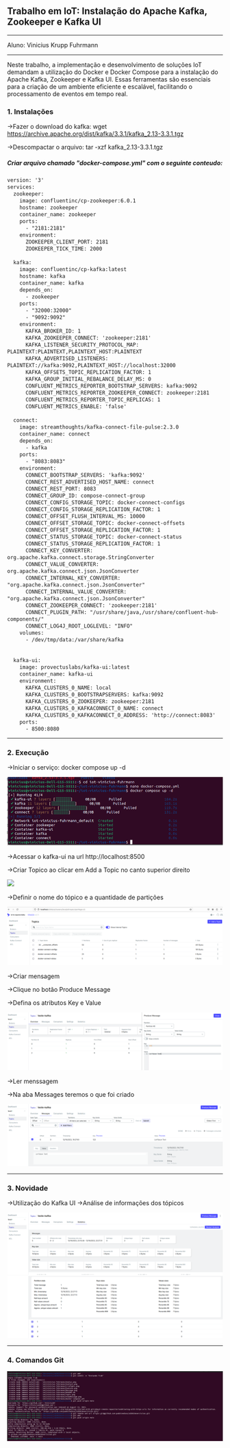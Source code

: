 ## Trabalho em IoT: Instalação do Apache Kafka, Zookeeper e Kafka UI

------------


Aluno: Vinicius Krupp Fuhrmann

------------


Neste trabalho, a implementação e desenvolvimento de soluções IoT demandam a utilização do Docker e Docker Compose para a instalação do Apache Kafka, Zookeeper e Kafka UI. Essas ferramentas são essenciais para a criação de um ambiente eficiente e escalável, facilitando o processamento de eventos em tempo real.

### 1. Instalações

 ->Fazer o download do kafka: wget https://archive.apache.org/dist/kafka/3.3.1/kafka_2.13-3.3.1.tgz
 
 ->Descompactar o arquivo: tar -xzf kafka_2.13-3.3.1.tgz

##### Criar arquivo chamado "docker-compose.yml" com o seguinte conteudo:

	version: '3'
	services:
	  zookeeper:
	    image: confluentinc/cp-zookeeper:6.0.1
	    hostname: zookeeper
	    container_name: zookeeper
	    ports:
	      - "2181:2181"
	    environment:
	      ZOOKEEPER_CLIENT_PORT: 2181
	      ZOOKEEPER_TICK_TIME: 2000

	  kafka:
	    image: confluentinc/cp-kafka:latest
	    hostname: kafka
	    container_name: kafka
	    depends_on:
	      - zookeeper
	    ports:
	      - "32000:32000"
	      - "9092:9092"
	    environment:
	      KAFKA_BROKER_ID: 1
	      KAFKA_ZOOKEEPER_CONNECT: 'zookeeper:2181'
	      KAFKA_LISTENER_SECURITY_PROTOCOL_MAP: PLAINTEXT:PLAINTEXT,PLAINTEXT_HOST:PLAINTEXT
	      KAFKA_ADVERTISED_LISTENERS: PLAINTEXT://kafka:9092,PLAINTEXT_HOST://localhost:32000
	      KAFKA_OFFSETS_TOPIC_REPLICATION_FACTOR: 1
	      KAFKA_GROUP_INITIAL_REBALANCE_DELAY_MS: 0
	      CONFLUENT_METRICS_REPORTER_BOOTSTRAP_SERVERS: kafka:9092
	      CONFLUENT_METRICS_REPORTER_ZOOKEEPER_CONNECT: zookeeper:2181
	      CONFLUENT_METRICS_REPORTER_TOPIC_REPLICAS: 1
	      CONFLUENT_METRICS_ENABLE: 'false'

	  connect:
	    image: streamthoughts/kafka-connect-file-pulse:2.3.0
	    container_name: connect
	    depends_on:
	      - kafka
	    ports:
	      - "8083:8083"
	    environment:
	      CONNECT_BOOTSTRAP_SERVERS: 'kafka:9092'
	      CONNECT_REST_ADVERTISED_HOST_NAME: connect
	      CONNECT_REST_PORT: 8083
	      CONNECT_GROUP_ID: compose-connect-group
	      CONNECT_CONFIG_STORAGE_TOPIC: docker-connect-configs
	      CONNECT_CONFIG_STORAGE_REPLICATION_FACTOR: 1
	      CONNECT_OFFSET_FLUSH_INTERVAL_MS: 10000
	      CONNECT_OFFSET_STORAGE_TOPIC: docker-connect-offsets
	      CONNECT_OFFSET_STORAGE_REPLICATION_FACTOR: 1
	      CONNECT_STATUS_STORAGE_TOPIC: docker-connect-status
	      CONNECT_STATUS_STORAGE_REPLICATION_FACTOR: 1
	      CONNECT_KEY_CONVERTER: org.apache.kafka.connect.storage.StringConverter
	      CONNECT_VALUE_CONVERTER: org.apache.kafka.connect.json.JsonConverter
	      CONNECT_INTERNAL_KEY_CONVERTER: "org.apache.kafka.connect.json.JsonConverter"
	      CONNECT_INTERNAL_VALUE_CONVERTER: "org.apache.kafka.connect.json.JsonConverter"
	      CONNECT_ZOOKEEPER_CONNECT: 'zookeeper:2181'
	      CONNECT_PLUGIN_PATH: "/usr/share/java,/usr/share/confluent-hub-components/"
	      CONNECT_LOG4J_ROOT_LOGLEVEL: "INFO"
	    volumes:
	      - /dev/tmp/data:/var/share/kafka
	    
	  
	  kafka-ui:
	    image: provectuslabs/kafka-ui:latest
	    container_name: kafka-ui
	    environment:
	      KAFKA_CLUSTERS_0_NAME: local
	      KAFKA_CLUSTERS_0_BOOTSTRAPSERVERS: kafka:9092
	      KAFKA_CLUSTERS_0_ZOOKEEPER: zookeeper:2181
	      KAFKA_CLUSTERS_0_KAFKACONNECT_0_NAME: connect
	      KAFKA_CLUSTERS_0_KAFKACONNECT_0_ADDRESS: 'http://connect:8083'
	    ports:
	      - 8500:8080
	      

------------


### 2. Execução

 ->Iniciar o serviço: docker compose up -d
 
 ![](Execute.png)
 
 ->Acessar o kafka-ui na url http://localhost:8500
 
 ->Criar Topico ao clicar em Add a Topic no canto superior direito

 ![](CriarTopic.png)
 
 ->Definir o nome do tópico e a quantidade de partições
 
 ![](Topic.png)
 
 ->Criar mensagem
 
 ->Clique no botão Produce Message
 
 ->Defina os atributos Key e Value
 
 ![](Message.png)
 
 ->Ler menssagem
 
 ->Na aba Messages teremos o que foi criado
 
 ![](ViewMessage.png)
 

------------


### 3. Novidade
 ->Utilização do Kafka UI
 ->Análise de informações dos tópicos
 
 ![](Analys.png)
 ![](Analys2.png)
 

------------


### 4. Comandos Git

 ![](Enviar.png)
 
 
 
 
 
 
 
 
 
 
 
 
 
 
 
